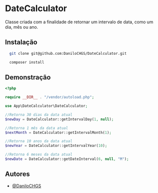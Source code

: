 
# DateCalculator

Classe criada com a finalidade de retornar um intervalo de data, como um dia, mês ou ano.



## Instalação

```bash
  git clone git@github.com:DaniloCHGS/DateCalculator.git

  composer install
```
    
## Demonstração

```php
<?php

require __DIR__ . "/vendor/autoload.php";

use App\DateCalculator\DateCalculator;

//Retorna 30 dias da data atual
$newDay = DateCalculator::getIntervalDay(1, null);

//Retorna 1 mês da data atual
$nextMonth = DateCalculator::getIntervalMonth(1);

//Retorna 10 anos da data atual
$newYear = DateCalculator::getIntervalYear(10);

//Retorna 6 meses da data atual
$newDate = DateCalculator::getDateInterval(6, null, "M");
```
## Autores

- [@DaniloCHGS](https://github.com/DaniloCHGS)

